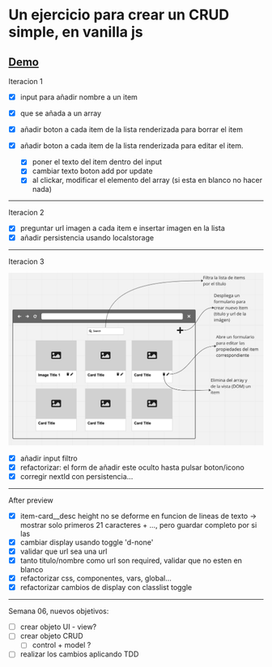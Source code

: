 # Un ejercicio para crear un CRUD simple, en vanilla js

## [Demo](https://jaumevibu.github.io/dreamOn-Crud/)

Iteracion 1

- [x] input para añadir nombre a un item

- [x] que se añada a un array

- [x] añadir boton a cada item de la lista renderizada para borrar el item

- [x] añadir boton a cada item de la lista renderizada para editar el item.

  - [x] poner el texto del item dentro del input
  - [x] cambiar texto boton add por update
  - [x] al clickar, modificar el elemento del array (si esta en blanco no hacer nada)

---

Iteracion 2

- [x] preguntar url imagen a cada item e insertar imagen en la lista
- [x] añadir persistencia usando localstorage

---

Iteracion 3

![sketch de la aplicación](./img/readme-sketch01.png)

- [x] añadir input filtro
- [x] refactorizar: el form de añadir este oculto hasta pulsar boton/icono
- [x] corregir nextId con persistencia...

---

After preview

- [x] item-card\_\_desc height no se deforme en funcion de lineas de texto -> mostrar solo primeros 21 caracteres + ..., pero guardar completo por si las
- [x] cambiar display usando toggle 'd-none'
- [x] validar que url sea una url
- [x] tanto titulo/nombre como url son required, validar que no esten en blanco
- [x] refactorizar css, componentes, vars, global...
- [x] refactorizar cambios de display con classlist toggle

---

Semana 06, nuevos objetivos:

- [ ] crear objeto UI - view?
- [ ] crear objeto CRUD
  - [ ] control + model ?
- [ ] realizar los cambios aplicando TDD
